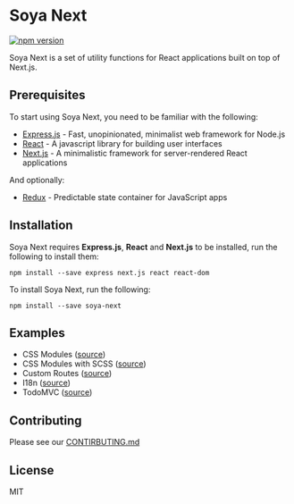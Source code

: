 # Soya Next
[![npm version](https://img.shields.io/npm/v/soya-next.svg?style=flat-square)](https://www.npmjs.com/package/soya-next)

Soya Next is a set of utility functions for React applications built on top of Next.js.

## Prerequisites
To start using Soya Next, you need to be familiar with the following:

- [Express.js](https://expressjs.com) - Fast, unopinionated, minimalist web framework for Node.js
- [React](https://facebook.github.io/react) - A javascript library for building user interfaces
- [Next.js](https://github.com/zeit/next.js) - A minimalistic framework for server-rendered React applications

And optionally:

- [Redux](https://github.com/reactjs/redux) - Predictable state container for JavaScript apps

## Installation
Soya Next requires **Express.js**, **React** and **Next.js** to be installed, run the following to install them:
```
npm install --save express next.js react react-dom
```

To install Soya Next, run the following:
```
npm install --save soya-next
```

## Examples
- CSS Modules ([source](./examples/css-modules))
- CSS Modules with SCSS ([source](./examples/css-modules-with-scss))
- Custom Routes ([source](./examples/custom-routes))
- I18n ([source](./examples/i18n))
- TodoMVC ([source](./examples/todomvc))

## Contributing
Please see our [CONTIRBUTING.md](./CONTRIBUTING.md)

## License
MIT

